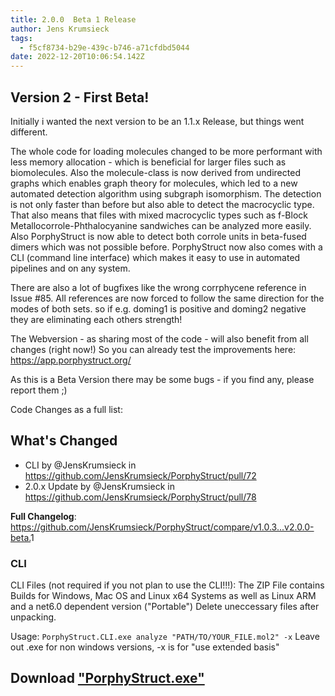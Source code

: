 ```yaml
---
title: 2.0.0  Beta 1 Release
author: Jens Krumsieck
tags:
  - f5cf8734-b29e-439c-b746-a71cfdbd5044
date: 2022-12-20T10:06:54.142Z
---
```

## Version 2 - First Beta!

Initially i wanted the next version to be an 1.1.x Release, but things went different.

The whole code for loading molecules changed to be more performant with less memory allocation - which is beneficial for larger files such as biomolecules. 
Also the molecule-class is now derived from undirected graphs which enables graph theory for molecules, which led to a new automated detection algorithm using subgraph isomorphism. The detection is not only faster than before but also able to detect the macrocyclic type. That also means that files with mixed macrocyclic types such as f-Block Metallocorrole-Phthalocyanine sandwiches can be analyzed more easily. Also PorphyStruct is now able to detect both corrole units in beta-fused dimers which was not possible before. 
PorphyStruct now also comes with a CLI (command line interface) which makes it easy to use in automated pipelines and on any system.

There are also a lot of bugfixes like the wrong corrphycene reference in Issue #85.
All references are now forced to follow the same direction for the modes of both sets. so if e.g. doming1 is positive and doming2 negative they are eliminating each others strength!

The Webversion - as sharing most of the code - will also benefit from all changes (right now!) So you can already test the improvements here: <https://app.porphystruct.org/>



As this is a Beta Version there may be some bugs - if you find any, please report them ;)

Code Changes as a full list:

## What's Changed

* CLI by @JensKrumsieck in <https://github.com/JensKrumsieck/PorphyStruct/pull/72>
* 2.0.x Update by @JensKrumsieck in <https://github.com/JensKrumsieck/PorphyStruct/pull/78>

**Full Changelog**: <https://github.com/JensKrumsieck/PorphyStruct/compare/v1.0.3...v2.0.0-beta.>1

### CLI

CLI Files (not required if you not plan to use the CLI!!!):
The ZIP File contains Builds for Windows, Mac OS and Linux x64 Systems as well as Linux ARM and a net6.0 dependent version ("Portable")
Delete uneccessary files after unpacking.

Usage: 
`PorphyStruct.CLI.exe analyze "PATH/TO/YOUR_FILE.mol2" -x`
Leave out .exe for non windows versions, -x is for "use extended basis"

## Download ["PorphyStruct.exe"](https://github.com/JensKrumsieck/PorphyStruct/releases/download/v2.0.0-beta.1/PorphyStruct.exe)